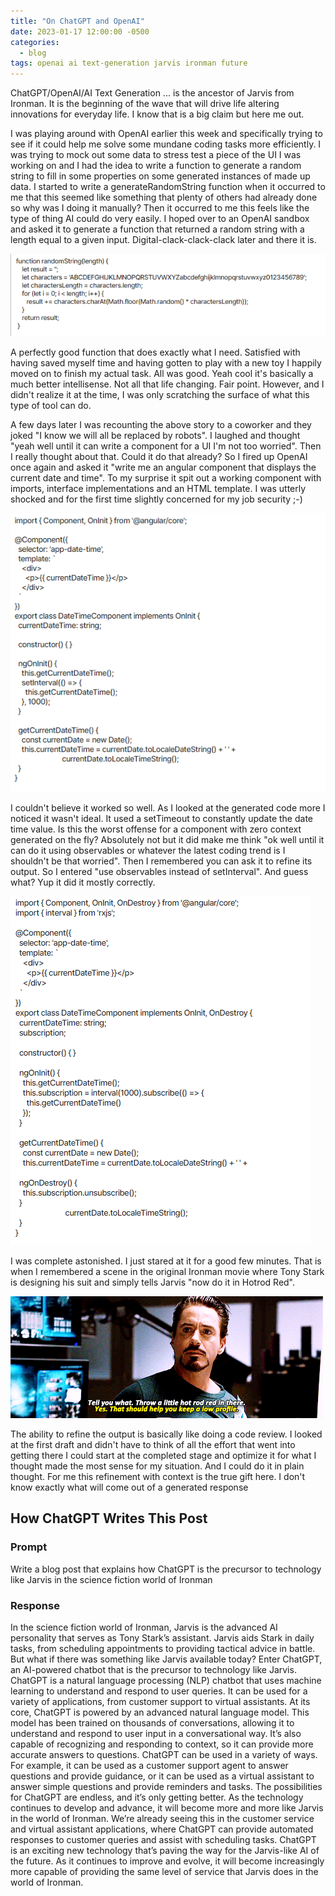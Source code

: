 ```yaml
---
title: "On ChatGPT and OpenAI"
date: 2023-01-17 12:00:00 -0500
categories:
  - blog
tags: openai ai text-generation jarvis ironman future
---
```


ChatGPT/OpenAI/AI Text Generation ... is the ancestor of Jarvis from Ironman. It is the beginning of the wave that will drive life altering innovations for everyday life. I know that is a big claim but here me out. 

I was playing around with OpenAI earlier this week and specifically trying to see if it could help me solve some mundane coding tasks more efficiently. I was trying to mock out some data to stress test a piece of the UI I was working on and I had the idea to write a function to generate a random string to fill in some properties on some generated instances of made up data. I started to write a generateRandomString function when it occurred to me that this seemed like something that plenty of others had already done so why was I doing it manually? Then it occurred to me this feels like the type of thing AI could do very easily. I hoped over to an OpenAI sandbox and asked it to generate a function that returned a random string with a length equal to a given input. Digital-clack-clack-clack later and there it is. 

![image of function code](/assets/openai-first-code.png)

A perfectly good function that does exactly what I need. Satisfied with having saved myself time and having gotten to play with a new toy I happily moved on to finish my actual task. All was good. Yeah cool it's basically a much better intellisense. Not all that life changing. Fair point. However, and I didn't realize it at the time, I was only scratching the surface of what this type of tool can do.

A few days later I was recounting the above story to a coworker and they joked "I know we will all be replaced by robots". I laughed and thought "yeah well until it can write a component for a UI I'm not too worried". Then I really thought about that. Could it do that already? So I fired up OpenAI once again and asked it "write me an angular component that displays the current date and time". To my surprise it spit out a working component with imports, interface implementations and an HTML template. I was utterly shocked and for the first time slightly concerned for my job security ;-) 

![original component code](/assets/openai-first-component.png)

I couldn't believe it worked so well. As I looked at the generated code more I noticed it wasn't ideal. It used a setTimeout to constantly update the date time value. Is this the worst offense for a component with zero context generated on the fly? Absolutely not but it did make me think "ok well until it can do it using observables or whatever the latest coding trend is I shouldn't be that worried". Then I remembered you can ask it to refine its output. So I entered "use observables instead of setInterval". And guess what? Yup it did it mostly correctly. 

![observables generated code](/assets/openai-refined-component.png)

I was complete astonished. I just stared at it for a good few minutes. That is when I remembered a scene in the original Ironman movie where Tony Stark is designing his suit and simply tells Jarvis "now do it in Hotrod Red". 

![tony stark and jarvis](/assets/hot-rod-red.gif)

The ability to refine the output is basically like doing a code review. I looked at the first draft and didn't have to think of all the effort that went into getting there I could start at the completed stage and optimize it for what I thought made the most sense for my situation. And I could do it in plain thought. For me this refinement with context is the true gift here. I don't know exactly what will come out of a generated response     

## How ChatGPT Writes This Post

### Prompt

Write a blog post that explains how ChatGPT is the precursor to technology like Jarvis in the science fiction world of Ironman

### Response

In the science fiction world of Ironman, Jarvis is the advanced AI personality that serves as Tony Stark’s assistant. Jarvis aids Stark in daily tasks, from scheduling appointments to providing tactical advice in battle. But what if there was something like Jarvis available today?
Enter ChatGPT, an AI-powered chatbot that is the precursor to technology like Jarvis. ChatGPT is a natural language processing (NLP) chatbot that uses machine learning to understand and respond to user queries. It can be used for a variety of applications, from customer support to virtual assistants.
At its core, ChatGPT is powered by an advanced natural language model. This model has been trained on thousands of conversations, allowing it to understand and respond to user input in a conversational way. It’s also capable of recognizing and responding to context, so it can provide more accurate answers to questions.
ChatGPT can be used in a variety of ways. For example, it can be used as a customer support agent to answer questions and provide guidance, or it can be used as a virtual assistant to answer simple questions and provide reminders and tasks.
The possibilities for ChatGPT are endless, and it’s only getting better. As the technology continues to develop and advance, it will become more and more like Jarvis in the world of Ironman. We’re already seeing this in the customer service and virtual assistant applications, where ChatGPT can provide automated responses to customer queries and assist with scheduling tasks.
ChatGPT is an exciting new technology that’s paving the way for the Jarvis-like AI of the future. As it continues to improve and evolve, it will become increasingly more capable of providing the same level of service that Jarvis does in the world of Ironman.
